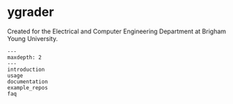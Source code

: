 # ygrader

Created for the Electrical and Computer Engineering Department at Brigham Young University.

```{toctree}
---
maxdepth: 2
---
introduction
usage
documentation
example_repos
faq
```
